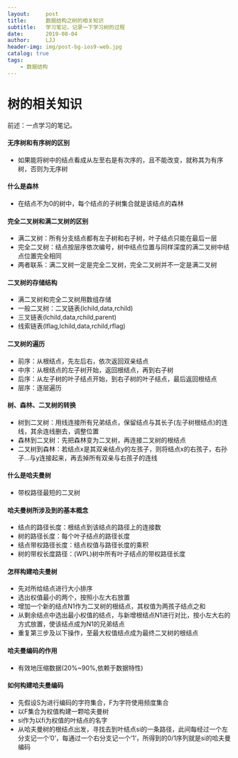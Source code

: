```yaml
---
layout:     post
title:      数据结构之树的相关知识
subtitle:   学习笔记，记录一下学习树的过程
date:       2019-08-04
author:     LJJ
header-img: img/post-bg-ios9-web.jpg
catalog: true
tags:
    - 数据结构
---
```


# 树的相关知识
前述：一点学习的笔记。

#### 无序树和有序树的区别
- 如果能将树中的结点看成从左至右是有次序的，且不能改变，就称其为有序树，否则为无序树

#### 什么是森林
- 在结点不为0的树中，每个结点的子树集合就是该结点的森林

#### 完全二叉树和满二叉树的区别
- 满二叉树：所有分支结点都有左子树和右子树，叶子结点只能在最后一层
- 完全二叉树：结点按层序依次编号，树中结点位置与同样深度的满二叉树中结点位置完全相同
- 两者联系：满二叉树一定是完全二叉树，完全二叉树并不一定是满二叉树

#### 二叉树的存储结构
- 满二叉树和完全二叉树用数组存储
- 一般二叉树：二叉链表(lchild,data,rchild)
- 三叉链表(lchild,data,rchild,parent)
- 线索链表(lflag,lchild,data,rchild,rflag)

#### 二叉树的遍历
- 前序：从根结点，先左后右，依次返回双亲结点
- 中序：从根结点的左子树开始，返回根结点，再到右子树
- 后序：从左子树的叶子结点开始，到右子树的叶子结点，最后返回根结点
- 层序：逐层遍历

#### 树、森林、二叉树的转换
- 树到二叉树：用线连接所有兄弟结点，保留结点与其长子(左子树根结点)的连线，其余连线删去，调整位置
- 森林到二叉树：先把森林变为二叉树，再连接二叉树的根结点
- 二叉树到森林：若结点x是其双亲结点y的左孩子，则将结点x的右孩子，右孙子...与y连接起来，再去掉所有双亲与右孩子的连线

#### 什么是哈夫曼树
- 带权路径最短的二叉树

#### 哈夫曼树所涉及到的基本概念
- 结点的路径长度：根结点到该结点的路径上的连接数
- 树的路径长度：每个叶子结点的路径长度
- 结点带权路径长度：结点权值与路径长度的乘积
- 树的带权长度路径：(WPL)树中所有叶子结点的带权路径长度

#### 怎样构建哈夫曼树
- 先对所给结点进行大小排序
- 选出权值最小的两个，按照小左大右放置
- 增加一个新的结点N1作为二叉树的根结点，其权值为两孩子结点之和
- 从剩余结点中选出最小权值的结点，与新增根结点N1进行对比，按小左大右的方式放置，使该结点成为N1的兄弟结点
- 重复第三步及以下操作，至最大权值结点成为最终二叉树的根结点

#### 哈夫曼编码的作用
- 有效地压缩数据(20%~90%,依赖于数据特性)

#### 如何构建哈夫曼编码
- 先假设S为进行编码的字符集合，F为字符使用频度集合
- 以F集合为权值构建一颗哈夫曼树
- si作为以fi为权值的叶结点的名字
- 从哈夫曼树的根结点出发，寻找去到叶结点si的一条路径，此间每经过一个左分支记一个’0’，每通过一个右分支记一个’1’，所得到的0/1序列就是si的哈夫曼编码
